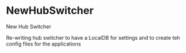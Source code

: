 # NewHubSwitcher
New Hub Switcher

Re-writing hub switcher to have a LocalDB for settings and to create teh config files for the applications
